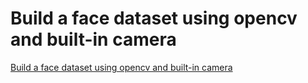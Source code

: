 # Build a face dataset using opencv and built-in camera
[Build a face dataset using opencv and built-in camera](https://aiwithcloud.com/2022/09/15/build_a_face_dataset_using_opencv_and_built_in_camera/)